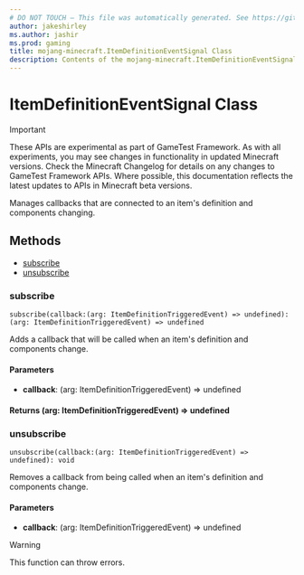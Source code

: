 ```yaml
---
# DO NOT TOUCH — This file was automatically generated. See https://github.com/Mojang/MinecraftScriptingApiDocsGenerator to modify descriptions, examples, etc.
author: jakeshirley
ms.author: jashir
ms.prod: gaming
title: mojang-minecraft.ItemDefinitionEventSignal Class
description: Contents of the mojang-minecraft.ItemDefinitionEventSignal class.
---
```

# ItemDefinitionEventSignal Class
>[!IMPORTANT]
>These APIs are experimental as part of GameTest Framework. As with all experiments, you may see changes in functionality in updated Minecraft versions. Check the Minecraft Changelog for details on any changes to GameTest Framework APIs. Where possible, this documentation reflects the latest updates to APIs in Minecraft beta versions.

Manages callbacks that are connected to an item's definition and components changing.


## Methods
- [subscribe](#subscribe)
- [unsubscribe](#unsubscribe)
  
### **subscribe**
`
subscribe(callback:(arg: ItemDefinitionTriggeredEvent) => undefined): (arg: ItemDefinitionTriggeredEvent) => undefined
`

Adds a callback that will be called when an item's definition and components change.
#### **Parameters**
- **callback**: (arg: ItemDefinitionTriggeredEvent) => undefined

#### **Returns** (arg: ItemDefinitionTriggeredEvent) => undefined


### **unsubscribe**
`
unsubscribe(callback:(arg: ItemDefinitionTriggeredEvent) => undefined): void
`

Removes a callback from being called when an item's definition and components change.
#### **Parameters**
- **callback**: (arg: ItemDefinitionTriggeredEvent) => undefined


> [!WARNING]
> This function can throw errors.


